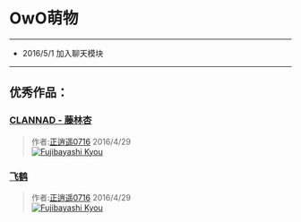 # OwO萌物
***
- 2016/5/1 加入聊天模块

***
## 优秀作品：
### [CLANNAD - 藤林杏](http://zhengxiaoyao0716.github.io/OwO/kyou.html)
> 作者:[正逍遥0716](http://xiaoyao.zheng0716.com) 2016/4/29<br />
[![Fujibayashi Kyou](https://zhengxiaoyao0716.github.io/OwO/image/Kyou/11b.png)](http://zhengxiaoyao0716.github.io/OwO/kyou.html)

### [飞鹤](http://zhengxiaoyao0716.github.io/OwO/feihe.html) 
> 作者:[正逍遥0716](http://xiaoyao.zheng0716.com) 2016/4/29<br />
[![Fujibayashi Kyou](https://zhengxiaoyao0716.github.io/OwO/image/feihe.png)](http://zhengxiaoyao0716.github.io/OwO/feihe.html) 
